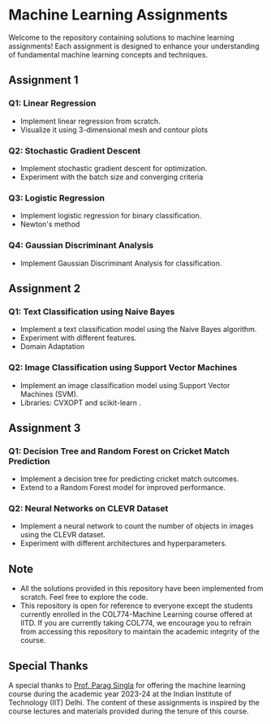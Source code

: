 # Machine Learning Assignments

Welcome to the repository containing solutions to machine learning assignments! Each assignment is designed to enhance your understanding of fundamental machine learning concepts and techniques.

## Assignment 1

### Q1: Linear Regression
- Implement linear regression from scratch.
- Visualize it using 3-dimensional mesh and contour plots 

### Q2: Stochastic Gradient Descent
- Implement stochastic gradient descent for optimization.
- Experiment with the batch size and converging criteria

### Q3: Logistic Regression
- Implement logistic regression for binary classification.
- Newton's method

### Q4: Gaussian Discriminant Analysis
- Implement Gaussian Discriminant Analysis for classification.

## Assignment 2

### Q1: Text Classification using Naive Bayes
- Implement a text classification model using the Naive Bayes algorithm.
- Experiment with different features.
- Domain Adaptation

### Q2: Image Classification using Support Vector Machines
- Implement an image classification model using Support Vector Machines (SVM).
- Libraries: CVXOPT and scikit-learn .

## Assignment 3

### Q1: Decision Tree and Random Forest on Cricket Match Prediction
- Implement a decision tree for predicting cricket match outcomes.
- Extend to a Random Forest model for improved performance.

### Q2: Neural Networks on CLEVR Dataset
- Implement a neural network to count the number of objects in images using the CLEVR dataset.
- Experiment with different architectures and hyperparameters.

## Note

- All the solutions provided in this repository have been implemented from scratch. Feel free to explore the code.
- This repository is open for reference to everyone except the students currently enrolled in the COL774-Machine Learning course offered at IITD. If you are currently taking COL774, we encourage you to refrain from accessing this repository to maintain the academic integrity of the course.

## Special Thanks

A special thanks to [Prof. Parag Singla](https://www.cse.iitd.ac.in/~parags/teaching.html) for offering the machine learning course during the academic year 2023-24 at the Indian Institute of Technology (IIT) Delhi. The content of these assignments is inspired by the course lectures and materials provided during the tenure of this course.


